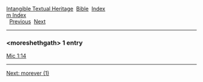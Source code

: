 [Intangible Textual Heritage](../../index)  [Bible](../index) 
[Index](index)   
[m Index](_m_)  
  [Previous](c07553)  [Next](c07555) 

------------------------------------------------------------------------

### &lt;moreshethgath&gt; 1 entry

[Mic 1:14](../kjv/mic001.htm#014)  

------------------------------------------------------------------------

[Next: morever (1)](c07555)
